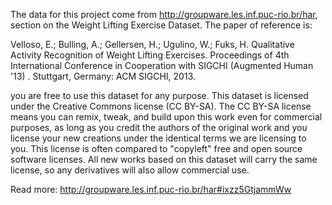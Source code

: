 The data for this project come from <http://groupware.les.inf.puc-rio.br/har>, section on the Weight Lifting Exercise Dataset. 
The paper of reference is:

Velloso, E.; Bulling, A.; Gellersen, H.; Ugulino, W.; Fuks, H. Qualitative Activity Recognition of Weight Lifting Exercises.
Proceedings of 4th International Conference in Cooperation with SIGCHI (Augmented Human '13) . Stuttgart, Germany: ACM SIGCHI, 2013.



you are free to use this dataset for any purpose. This dataset is licensed under the Creative Commons license (CC BY-SA). 
The CC BY-SA license means you can remix, tweak, and build upon this work even for commercial purposes, 
as long as you credit the authors of the original work and you license your new creations under the identical terms 
we are licensing to you. This license is often compared to "copyleft" free and open source software licenses.
All new works based on this dataset will carry the same license, so any derivatives will also allow commercial use.

Read more: http://groupware.les.inf.puc-rio.br/har#ixzz5GtjammWw

